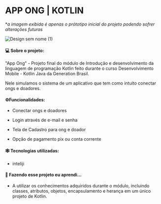 # APP ONG | KOTLIN
*_a imagem exibida é apenas o prótotipo inicial do projeto podendo sofrer alterações futuras_



![Design sem nome (1)](https://user-images.githubusercontent.com/74657202/158250407-8e2a116a-f161-42dd-8e66-1ae57f278ef8.png)

<h4>💻 Sobre o projeto:</h4>

"App Ong" - Projeto final do módulo de Introdução e desenvolvimento da linguagem de programação Kotlin feito durante o curso  Desenvolvimento Mobile - Kotlin Java da Generation Brasil.

Nele simulamos o sistema de um aplicativo que tem como intuito conectar ongs e doadores.


<h4>⚙️Funcionalidades: </h4>

- Conectar ongs e doadores

- Login através de e-mail e senha

- Tela de Cadastro para ong e doador

- Opção de pagamento pix ou conta corrente


<h4> 🕸️ Tecnologias utilizadas: </h4>

- inteliji

<h4> 🦾 Fazendo esse projeto eu aprendi...</h4>

- A utilizar os conhecimentos adquiridos durante o módulo, incluindo classes, atributos, objetos, encapsulamento e herança em um único projeto de Kotlin.

